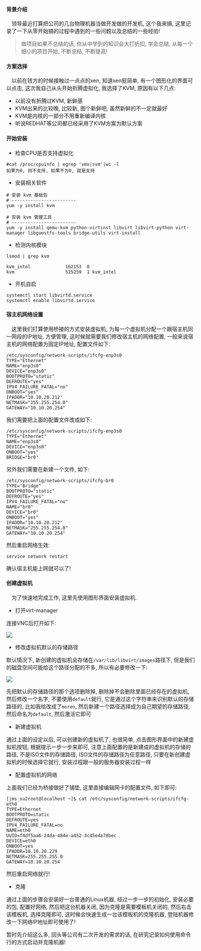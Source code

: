 #### 背景介绍

&emsp;领导最近打算把公司的几台物理机器当做开发做的开发机, 这个我来搞, 这里记录了一下从零开始搞的过程中遇到的一些问题以及总结的一些经验!

> 做项目如果不总结的话, 你从中学到的知识会大打折扣, 学会总结, 从每一个细小的项目开始, 不断总结, 不断提高!

#### 方案选择

&emsp;以前在钱方的时候接触过一点点的xen, 知道xen挺简单, 有一个图形化的界面可以点击, 这次我自己从头开始折腾虚拟化, 我选择了KVM, 原因有以下几点:

* 以前没有折腾过KVM, 新鲜感
* KVM出来的比较晚, 比较新, 图个新鲜吧, 虽然新鲜的不一定就最好
* KVM是内核的一部分不用重新编译内核
* 听说REDHAT等公司都已经采用了KVM方案为默认方案

#### 开始安装

* 检查CPU是否支持虚拟化

```
#cat /proc/cpuinfo | egrep 'vmx|svm'|wc -l
如果为0, 则不支持, 如果不为0, 就是支持
```

* 安装相关软件

```
# 安装 kvm 基础包
# ------------------------
yum -y install kvm

# 安装 kvm 管理工具
# ------------------------
yum -y install qemu-kvm python-virtinst libvirt libvirt-python virt-manager libguestfs-tools bridge-utils virt-install
```

* 检测内核模块

```
lsmod | grep kvm

kvm_intel             162153  0
kvm                   525259  1 kvm_intel
```

* 开机自启

```
systemctl start libvirtd.service
systemctl enable libvirtd.service
```

#### 宿主机网络设置

&emsp;这里我们打算使用桥接的方式安装虚拟机, 为每一个虚拟机分配一个跟宿主机同一网段的IP地址, 方便管理, 这时候就需要我们修改宿主机的网络配置, 一般来说宿主机的网络配置为固定IP地址, 配置文件如下:

```
/etc/sysconfig/network-scripts/ifcfg-enp3s0
TYPE="Ethernet"
NAME="enp3s0"
DEVICE="enp3s0"
BOOTPROTO="static"
DEFROUTE="yes"
IPV4_FAILURE_FATAL="no"
ONBOOT="yes"
IPADDR="10.10.20.212"
NETMASK="255.255.254.0"
GATEWAY="10.10.20.254"
```

我们需要把上面的配置文件改成如下:

```
/etc/sysconfig/network-scripts/ifcfg-enp3s0
TYPE="Ethernet"
NAME="enp3s0"
DEVICE="enp3s0"
ONBOOT="yes"
BRIDGE="br0"
```

另外我们需要在新建一个文件, 如下:

```
/etc/sysconfig/network-scripts/ifcfg-br0
TYPE="Bridge"
BOOTPROTO="static"
DEFROUTE="yes"
IPV4_FAILURE_FATAL="no"
NAME="br0"
DEVICE="br0"
ONBOOT="yes"
IPADDR="10.10.20.212"
NETMASK="255.255.254.0"
GATEWAY="10.10.20.254"
```

然后重启网络生效:

```
service network restart
```

确认宿主机能上网就可以了!

#### 创建虚拟机

&emsp;为了快速地完成工作, 这里先使用图形界面安装虚拟机.

* 打开virt-manager

连接VNC后打开如下:

![](https://user-images.githubusercontent.com/7486508/31878115-86465fb8-b80b-11e7-8faa-74044a28e71e.png)

* 修改虚拟机默认的存储路径

默认情况下, 新创建的虚拟机会存储在`/var/lib/libvirt/images`路径下, 但是我们的磁盘空间可能给这个路径分配的不多, 所以有必要修改一下:

![](https://user-images.githubusercontent.com/7486508/31878260-195e0e2c-b80c-11e7-801a-3ed7892e31e1.png)

先把默认的存储路径的那个选项删除掉, 删除掉不会删除里面已经存在的虚拟机, 然后修改一个名字, 不要使用`default`就行, 它是通过这个字符串来识别默认的存储路径的, 比如我给改成了`moren`, 然后新建一个路径选择成为自己期望的存储路径, 然后命名为`default`, 然后激活它即可

* 新建虚拟机

通过上面的设定以后, 可以创建新的虚拟机了, 也很简单, 点击图形界面中的新建虚拟机按钮, 根据提示一步一步来即可, 注意上面配置的是新建成的虚拟机的存储的路径, 不是ISO文件的存储路径, ISO文件的存储路径为任意路径, 只要在新创建虚拟机的时候选择它就行, 安装过程跟一般的服务器安装过程一样

* 配置虚拟机的网络

上面我们已经为桥接做好了铺垫, 这里直接编辑网卡的配置文件, 如下即可:

```
[jms_su2root@localhost ~]$ cat /etc/sysconfig/network-scripts/ifcfg-eth0
TYPE=Ethernet
BOOTPROTO=static
DEFROUTE=yes
IPV4_FAILURE_FATAL=no
NAME=eth0
UUID=f4df5aa6-24da-484e-a452-3c45e4a78bec
DEVICE=eth0
ONBOOT=yes
IPADDR=10.10.20.229
NETMASK=255.255.255.0
GATEWAY=10.10.20.254
```
然后重启网络就行!

* 克隆

通过上面的步骤会安装好一台普通的Linux机器, 经过一步一步的初始化, 安装必要的包, 配置好网络, 然后把这台机器关闭, 因为克隆是需要模板机关闭的, 然后右击该模板机, 选择克隆即可, 这时候会快速生成一台该模板机的克隆机器, 登陆机器修改一下网络IP地址即可使用了!

暂时先介绍这么多, 回头等公司有二次开发的需求的话, 在研究记录如何使用命令行的方式启动并克隆机器!

